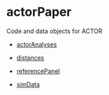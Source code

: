 # actorPaper

Code and data objects for ACTOR

* [actorAnalyses](https://github.com/mccabes292/actorPaper/tree/master/RCode/actorAnalyses)

* [distances](https://github.com/mccabes292/actorPaper/tree/master/RCode/referencePanel/distances)

* [referencePanel](https://github.com/mccabes292/actorPaper/tree/master/RCode/referencePanel/referencePanel)

* [simData](https://github.com/mccabes292/actorPaper/tree/master/RCode/referencePanel/simData)
